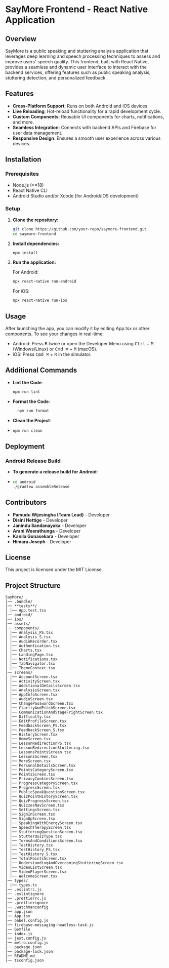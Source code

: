 # SayMore Frontend - React Native Application

## Overview

SayMore is a public speaking and stuttering analysis application that leverages deep learning and speech processing techniques to assess and improve users' speech quality. This frontend, built with React Native, provides a seamless and dynamic user interface to interact with the backend services, offering features such as public speaking analysis, stuttering detection, and personalized feedback.

## Features

- **Cross-Platform Support**: Runs on both Android and iOS devices.
- **Live Reloading**: Hot-reload functionality for a rapid development cycle.
- **Custom Components**: Reusable UI components for charts, notifications, and more.
- **Seamless Integration**: Connects with backend APIs and Firebase for user data management.
- **Responsive Design**: Ensures a smooth user experience across various devices.

## Installation

### Prerequisites

- Node.js (>=18)
- React Native CLI
- Android Studio and/or Xcode (for Android/iOS development)

### Setup

1. **Clone the repository:**

   ```sh
   git clone https://github.com/your-repo/saymore-frontend.git
   cd saymore-frontend
   ```

2. **Install dependencies:**

   ```sh
   npm install
   ```

3. **Run the application:**

   For Android:

   ```sh
   npx react-native run-android
   ```

   For iOS:

   ```sh
   npx react-native run-ios
   ```

## Usage

After launching the app, you can modify it by editing App.tsx or other components. To see your changes in real-time:

- Android: Press <kbd>R</kbd> twice or open the Developer Menu using <kbd>Ctrl</kbd> + <kbd>M</kbd> (Windows/Linux) or <kbd>Cmd ⌘</kbd> + <kbd>M</kbd> (macOS).
- iOS: Press <kbd>Cmd ⌘</kbd> + <kbd>R</kbd> in the simulator.

## Additional Commands

- **Lint the Code**:
  ```sh
  npm run lint
  ```
- **Format the Code**:
  ```sh
    npm run format
  ```
- **Clean the Project**:
- ```sh
  npm run clean
  ```

## Deployment

### Android Release Build

- **To generate a release build for Android**:
- ```sh
  cd android
  ./gradlew assembleRelease
  ```

## Contributors

- **Pamudu Wijesingha (Team Lead)** - Developer
- **Disini Hettige** - Developer
- **Janindu Sandanayaka** - Developer
- **Arani Weerathunga** - Developer
- **Kanila Gunasekara** - Developer
- **Himara Joseph** - Developer

## License

This project is licensed under the MIT License.

## Project Structure

```
SayMore/
│── .bundle/
│── **tests**/
│ │── App.test.tsx
│── android/
│── ios/
│── assets/
│── components/
│ │── Analysis_PS.tsx
│ │── Analysis_S.tsx
│ │── AudioRecorder.tsx
│ │── Authentication.tsx
│ │── Charts.tsx
│ │── LandingPage.tsx
│ │── Notifications.tsx
│ │── TabNavigator.tsx
│ │── ThemeContext.tsx
│── screens/
│ │── AccountScreen.tsx
│ │── ActivityScreen.tsx
│ │── AdditionalDetailsScreen.tsx
│ │── AnalysisScreen.tsx
│ │── AppInfoScreen.tsx
│ │── AudioScreen.tsx
│ │── ChangePasswordScreen.tsx
│ │── ClarityAndPitchScreen.tsx
│ │── CommunicationAndStageFrightScreen.tsx
│ │── Difficulty.tsx
│ │── EditProfileScreen.tsx
│ │── FeedbackScreen_PS.tsx
│ │── FeedbackScreen_S.tsx
│ │── HistoryScreen.tsx
│ │── HomeScreen.tsx
│ │── LessonRedirectionPS.tsx
│ │── LessonRedirectionStuttering.tsx
│ │── LessonsPointsScreen.tsx
│ │── LessonsScreen.tsx
│ │── MoreScreen.tsx
│ │── PersonalDetailsScreen.tsx
│ │── PointsCategoryScreen.tsx
│ │── PointsScreen.tsx
│ │── PrivacyCookiesScreen.tsx
│ │── ProgressCategoryScreen.tsx
│ │── ProgressScreen.tsx
│ │── PublicSpeakQuestionScreen.tsx
│ │── QuizPointHistoryScreen.tsx
│ │── QuizProgressScreen.tsx
│ │── QuizzesNavScreen.tsx
│ │── SettingsScreen.tsx
│ │── SignInScreen.tsx
│ │── SignUpScreen.tsx
│ │── SpeakingWithEnergyScreen.tsx
│ │── SpeechTherapyScreen.tsx
│ │── StutteringQuestionScreen.tsx
│ │── StutterQuizType.tsx
│ │── TermsAndConditionsScreen.tsx
│ │── TestHistory.tsx
│ │── TestHistory_PS.tsx
│ │── TestHistory_S.tsx
│ │── TotalPointsScreen.tsx
│ │── UnderstandingAndOvercomingStutteringScreen.tsx
│ │── VideoListScreen.tsx
│ │── VideoPlayerScreen.tsx
│ │── WelcomeScreen.tsx
│── types/
│ │── types.ts
│── .eslintrc.js
│── .eslintignore
│── .prettierrc.js
│── .prettierignore
│── .watchmanconfig
│── app.json
│── App.tsx
│── babel.config.js
│── firebase-messaging-headless-task.js
│── Gemfile
│── index.js
│── jest.config.js
│── metro.config.js
│── package.json
│── package-lock.json
│── README.md
│── tsconfig.json
```

